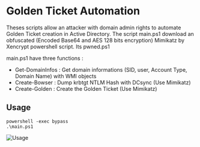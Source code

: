 # Golden Ticket Automation

Theses scripts allow an attacker with domain admin rights to automate Golden Ticket creation in Active Directory.
The script main.ps1 download an obfuscated (Encoded Base64 and AES 128 bits encryption) Mimikatz by Xencrypt powershell script. Its pwned.ps1

main.ps1 have three functions :
 - Get-DomainInfos : Get domain informations (SID, user, Account Type, Domain Name) with WMI objects
 - Create-Bowser : Dump krbtgt NTLM Hash with DCsync (Use Mimikatz)
 - Create-Golden : Create the Golden Ticket (Use Mimikatz)


## Usage

    powershell -exec bypass
    .\main.ps1
  
![Usage](https://github.com/p0sql/INTECH/image/usage.png)
